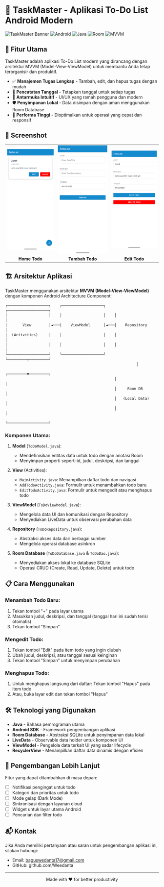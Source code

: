 # 📝 TaskMaster - Aplikasi To-Do List Android Modern

![TaskMaster Banner](https://img.shields.io/badge/TaskMaster-Your%20Ultimate%20Task%20Manager-green)
![Android](https://img.shields.io/badge/Android-3DDC84?style=flat&logo=android&logoColor=white)
![Java](https://img.shields.io/badge/Java-ED8B00?style=flat&logo=java&logoColor=white)
![Room](https://img.shields.io/badge/Room%20Database-3DDC84?style=flat&logo=android&logoColor=white)
![MVVM](https://img.shields.io/badge/MVVM%20Architecture-2196F3?style=flat&logo=android&logoColor=white)

## 🌟 Fitur Utama

TaskMaster adalah aplikasi To-Do List modern yang dirancang dengan arsitektur MVVM (Model-View-ViewModel) untuk membantu Anda tetap terorganisir dan produktif.

- ✅ **Manajemen Tugas Lengkap** - Tambah, edit, dan hapus tugas dengan mudah
- 📆 **Pencatatan Tanggal** - Tetapkan tanggal untuk setiap tugas
- 📱 **Antarmuka Intuitif** - UI/UX yang ramah pengguna dan modern
- 🛡️ **Penyimpanan Lokal** - Data disimpan dengan aman menggunakan Room Database
- 🚀 **Performa Tinggi** - Dioptimalkan untuk operasi yang cepat dan responsif

## 📲 Screenshot

<div align="center">
<table>
  <tr>
    <td><img src="img/Home.png" alt="Home Todo" /></td>
    <td><img src="img/Add.png" alt="Tambah Todo" /></td>
    <td><img src="img/Edit.png" alt="Edit Todo" /></td>
  </tr>
  <tr>
    <td align="center"><b>Home Todo</b></td>
    <td align="center"><b>Tambah Todo</b></td>
    <td align="center"><b>Edit Todo</b></td>
  </tr>
</table>
</div>

## 🏗️ Arsitektur Aplikasi

TaskMaster menggunakan arsitektur **MVVM (Model-View-ViewModel)** dengan komponen Android Architecture Component:

```
┌───────────────────┐    ┌───────────────────┐    ┌───────────────────┐
│                   │    │                   │    │                   │
│       View        │◄───┤    ViewModel      │◄───┤    Repository     │
│  (Activities)     │    │                   │    │                   │
│                   │    │                   │    │                   │
└───────────────────┘    └───────────────────┘    └─────────┬─────────┘
                                                            │
                                                  ┌─────────▼─────────┐
                                                  │                   │
                                                  │     Room DB       │
                                                  │   (Local Data)    │
                                                  │                   │
                                                  └───────────────────┘
```

### Komponen Utama:

1. **Model** (`ToDoModel.java`):
   - Mendefinisikan entitas data untuk todo dengan anotasi Room
   - Menyimpan properti seperti id, judul, deskripsi, dan tanggal

2. **View** (Activities):
   - `MainActivity.java`: Menampilkan daftar todo dan navigasi
   - `AddTodoActivity.java`: Formulir untuk menambahkan todo baru
   - `EditTodoActivity.java`: Formulir untuk mengedit atau menghapus todo

3. **ViewModel** (`ToDoViewModel.java`):
   - Mengelola data UI dan komunikasi dengan Repository
   - Menyediakan LiveData untuk observasi perubahan data

4. **Repository** (`ToDoRepository.java`):
   - Abstraksi akses data dari berbagai sumber
   - Mengelola operasi database asinkron

5. **Room Database** (`ToDoDatabase.java` & `ToDoDao.java`):
   - Menyediakan akses lokal ke database SQLite
   - Operasi CRUD (Create, Read, Update, Delete) untuk todo

## 📋 Cara Menggunakan

### Menambah Todo Baru:
1. Tekan tombol "+" pada layar utama
2. Masukkan judul, deskripsi, dan tanggal (tanggal hari ini sudah terisi otomatis)
3. Tekan tombol "Simpan"

### Mengedit Todo:
1. Tekan tombol "Edit" pada item todo yang ingin diubah
2. Ubah judul, deskripsi, atau tanggal sesuai keinginan
3. Tekan tombol "Simpan" untuk menyimpan perubahan

### Menghapus Todo:
1. Untuk menghapus langsung dari daftar: Tekan tombol "Hapus" pada item todo
2. Atau, buka layar edit dan tekan tombol "Hapus"

## 🛠️ Teknologi yang Digunakan

- **Java** - Bahasa pemrograman utama
- **Android SDK** - Framework pengembangan aplikasi
- **Room Database** - Abstraksi SQLite untuk penyimpanan data lokal
- **LiveData** - Observable data holder untuk komponen UI
- **ViewModel** - Pengelola data terkait UI yang sadar lifecycle
- **RecyclerView** - Menampilkan daftar data dinamis dengan efisien

## 🚀 Pengembangan Lebih Lanjut

Fitur yang dapat ditambahkan di masa depan:

- [ ] Notifikasi pengingat untuk todo
- [ ] Kategori dan prioritas untuk todo
- [ ] Mode gelap (Dark Mode)
- [ ] Sinkronisasi dengan layanan cloud
- [ ] Widget untuk layar utama Android
- [ ] Pencarian dan filter todo

## 📬 Kontak

Jika Anda memiliki pertanyaan atau saran untuk pengembangan aplikasi ini, silakan hubungi:

- Email: baguswedanta17@gmail.com
- GitHub: github.com/Weedanta

---

<div align="center">
  <p>Made with ❤️ for better productivity</p>
</div>